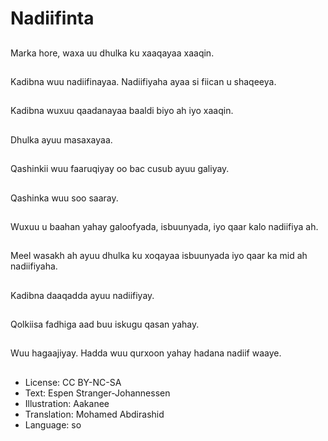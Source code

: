 # Nadiifinta

##
Marka hore, waxa uu dhulka ku xaaqayaa xaaqin.

##
Kadibna wuu nadiifinayaa. Nadiifiyaha ayaa si fiican u shaqeeya.

##
Kadibna wuxuu qaadanayaa baaldi biyo ah iyo xaaqin.

##
Dhulka ayuu masaxayaa.

##
Qashinkii wuu faaruqiyay oo bac cusub ayuu galiyay.

##
Qashinka wuu soo saaray.

##
Wuxuu u baahan yahay galoofyada, isbuunyada, iyo qaar kalo nadiifiya ah.

##
Meel wasakh ah ayuu dhulka ku xoqayaa isbuunyada iyo qaar ka mid ah nadiifiyaha.

##
Kadibna daaqadda ayuu nadiifiyay.

##
Qolkiisa fadhiga aad buu iskugu qasan yahay.

##
Wuu hagaajiyay. Hadda wuu qurxoon yahay hadana nadiif waaye.

##
* License: CC BY-NC-SA
* Text: Espen Stranger-Johannessen
* Illustration: Aakanee
* Translation: Mohamed Abdirashid
* Language: so
